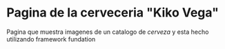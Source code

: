 # Pagina de la cerveceria **"Kiko Vega"**
Pagina que muestra imagenes de un catalogo de _cerveza_ y esta hecho utilizando framework fundation
